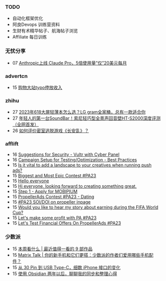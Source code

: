 ### TODO
-  自动化框架优化
-  阿良Devops 训练营资料
-  生财有术精华帖子、航海帖子浏览
-  Affiliate 每日训练

### 无忧分享
<!-- ruyo:START -->
-  07 [Anthropic上线 Claude Pro，5倍使用量”仅”20美元每月](https://51.ruyo.net/18472.html)<!-- ruyo:END -->

### advertcn
<!-- advertcn:START -->
-  15 [购物大站typo停放收入](https://www.advertcn.com/forum.php?mod=viewthread&tid=112113)<!-- advertcn:END -->

### zhihu
<!-- zhihu:START -->
-  27 [2023年618大屏轻薄本怎么选？LG gram全家桶，总有一款适合你](http://zhuanlan.zhihu.com/p/632641888?utm_campaign=rss&utm_medium=rss&utm_source=rss&utm_content=title)
-  27 [年轻人的第一台SoundBar！索尼轻巧型全景声回音壁HT-S2000深度评测（全网首发）](http://zhuanlan.zhihu.com/p/630990296?utm_campaign=rss&utm_medium=rss&utm_source=rss&utm_content=title)
-  26 [如何评价密室逃脱游戏《长安乱》？](http://www.zhihu.com/question/563950552/answer/3045961312?utm_campaign=rss&utm_medium=rss&utm_source=rss&utm_content=title)<!-- zhihu:END -->

### afflift
<!-- afflift:START -->
-  16 [Suggestions for Security - Vultr with Cyber Panel](https://afflift.com/f/threads/suggestions-for-security-vultr-with-cyber-panel.11562/)
-  16 [Campaign Setup for Testing/Optimization - Best Practices](https://afflift.com/f/threads/campaign-setup-for-testing-optimization-best-practices.11640/)
-  15 [Is it vital to add a landscape to your creatives when running push ads?](https://afflift.com/f/threads/is-it-vital-to-add-a-landscape-to-your-creatives-when-running-push-ads.11634/)
-  15 [Biggest and Most Epic Contest #PA23](https://afflift.com/f/threads/biggest-and-most-epic-contest-pa23.11557/)
-  15 [Hello everyone](https://afflift.com/f/threads/hello-everyone.11625/)
-  15 [Hi everyone, looking forward to creating something great.](https://afflift.com/f/threads/hi-everyone-looking-forward-to-creating-something-great.11635/)
-  15 [Step 1 - Apply for MOBIPIUM](https://afflift.com/f/threads/step-1-apply-for-mobipium.2938/)
-  15 [PropellerAds Contest #PA23 - Dating](https://afflift.com/f/threads/propellerads-contest-pa23-dating.11602/)
-  15 [#PA23 SOI/DOI on propeller inpage](https://afflift.com/f/threads/pa23-soi-doi-on-propeller-inpage.11551/)
-  15 [Would you like to hear my story about earning during the FIFA World Cup?](https://afflift.com/f/threads/would-you-like-to-hear-my-story-about-earning-during-the-fifa-world-cup.11626/)
-  15 [Let&#39;s make some profit with PA #PA23](https://afflift.com/f/threads/lets-make-some-profit-with-pa-pa23.11600/)
-  15 [Let&#39;s Test Financial Offers On PropellerAds #PA23](https://afflift.com/f/threads/lets-test-financial-offers-on-propellerads-pa23.11558/)<!-- afflift:END -->

### 少数派
<!-- sspai:START -->
-  15 [本周看什么 | 最近值得一看的 9 部作品](https://sspai.com/post/82969)
-  15 [Matrix Talk | 你的新手机和它们更搭：少数派的作者们爱用哪些手机配件？](https://sspai.com/post/82916)
-  15 [从 30 Pin 到 USB Type-C，细数 iPhone 接口的变化](https://sspai.com/post/82913)
-  15 [使用 Obsidian 两年以后，聊聊我的同步和整理心得](https://sspai.com/post/82501)<!-- sspai:END -->
